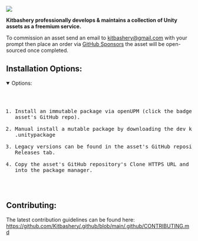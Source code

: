 ![](https://kitbashery.com/assets/images/kitbashery-github-banner.jpg)

<p>
<b>Kitbashery professionally develops & maintains a collection of Unity assets as a freemium service.</b>

To commission an asset send an email to kitbashery@gmail.com with your prompt then place an order via [GitHub Sponsors](https://github.com/sponsors/Kitbashery) the asset will be open-sourced once completed.
</p>

## Installation Options:
<details open>
<summary>Options:</summary>
<pre>

1. Install an immutable package via openUPM (click the badge on the asset's GitHub repo).
2. Manual install a mutable package by downloading the dev kit .unitypackage 
3. Legacy versions can be found in the asset's GitHub repository's Releases tab.
4. Copy the asset's GitHub repository's Clone HTTPS URL and paste it into the package manager.
</pre>
</details>

## Contributing:
The latest contribution guidelines can be found here:
https://github.com/Kitbashery/.github/blob/main/.github/CONTRIBUTING.md
